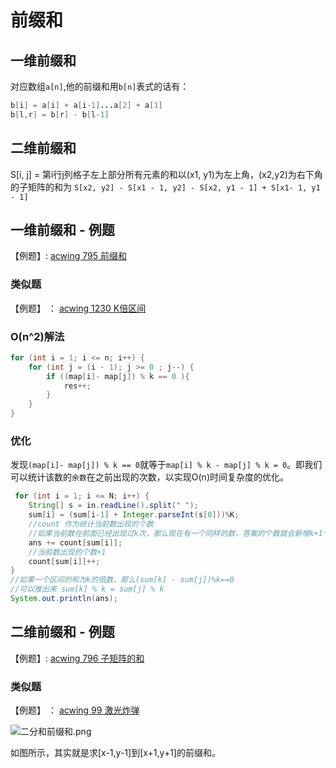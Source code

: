 # 前缀和

## 一维前缀和

对应数组`a[n]`,他的前缀和用`b[n]`表式的话有：

```java
b[i] = a[i] + a[i-1]...a[2] + a[1]
b[l,r] = b[r] - b[l-1]
```

## 二维前缀和

S[i, j] = 第i行j列格子左上部分所有元素的和以(x1, y1)为左上角，(x2,y2)为右下角的子矩阵的和为 `S[x2, y2] - S[x1 - 1, y2] - S[x2, y1 - 1] + S[x1- 1, y1 - 1]`


## 一维前缀和 - 例题

【例题】: [acwing 795 前缀和](https://www.acwing.com/problem/content/797/)

### 类似题

【例题】 ： [acwing 1230 K倍区间](https://www.acwing.com/problem/content/1232/)

### O(n^2)解法

```java
for (int i = 1; i <= n; i++) {
    for (int j = (i - 1); j >= 0 ; j--) {
        if ((map[i]- map[j]) % k == 0 ){
            res++;
        }
    }
}
```

### 优化

发现`(map[i]- map[j]) % k == 0`就等于`map[i] % k - map[j] % k = 0`。即我们可以统计该数的`余数`在之前出现的次数，以实现O(n)时间复杂度的优化。

```java
 for (int i = 1; i <= N; i++) {
    String[] s = in.readLine().split(" ");
    sum[i] = (sum[i-1] + Integer.parseInt(s[0]))%K;
    //count 作为统计当前数出现的个数
    //如果当前数在前面已经出现过k次，那么现在有一个同样的数，答案的个数就会新增k+1个数
    ans += count[sum[i]];
    //当前数出现的个数+1
    count[sum[i]]++;
}
//如果一个区间的和为k的倍数，那么(sum[k] - sum[j])%k==0
//可以推出来 sum[k] % k = sum[j] % k
System.out.println(ans);
```

## 二维前缀和 - 例题

【例题】: [acwing 796 子矩阵的和](https://www.acwing.com/problem/content/798/)

### 类似题

【例题】 ： [acwing 99 激光炸弹](https://www.acwing.com/problem/content/101/)

![二分和前缀和.png](https://i.loli.net/2020/02/12/cQSoIHv1sEqaOgl.png)

如图所示，其实就是求[x-1,y-1]到[x+1,y+1]的前缀和。